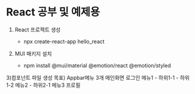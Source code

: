# React 공부 및 예제용
1) React 프로젝트 생성
    - npx create-react-app hello_react

2) MUI 패키지 설치
    - npm install @mui/material @emotion/react @emotion/styled

3)컴포넌트 파일 생성
  목표) Appbar메뉴 3개
  메인화면
  로그인
  메뉴1
    - 하위1-1
    - 하위1-2
  메뉴2
    - 하위2-1
  메뉴3
  프로필
